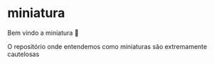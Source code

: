 # miniatura

Bem vindo a miniatura :tada:

O repositório onde entendemos como miniaturas são extremamente cautelosas

